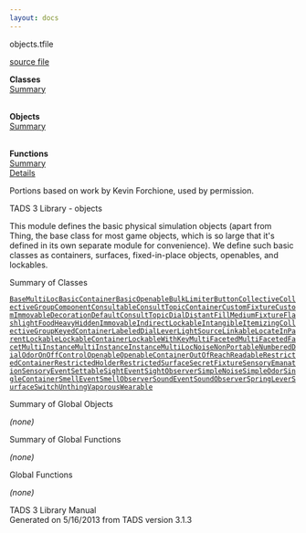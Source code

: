 ```yaml
---
layout: docs
---
```

<span class="title">objects.t</span><span class="type">file</span>

[source file](../source/objects.t.html)

**Classes**  
[Summary](#_ClassSummary_)  
 

**Objects**  
[Summary](#_ObjectSummary_)  
 

**Functions**  
[Summary](#_FunctionSummary_)  
[Details](#_Functions_)

<div class="fdesc">

  
Portions based on work by Kevin Forchione, used by permission.

TADS 3 Library - objects

This module defines the basic physical simulation objects (apart from
Thing, the base class for most game objects, which is so large that it's
defined in its own separate module for convenience). We define such
basic classes as containers, surfaces, fixed-in-place objects,
openables, and lockables.

</div>

<span id="_ClassSummary_"></span>

<div class="mjhd">

<span class="hdln">Summary of Classes</span>  

</div>

[`BaseMultiLoc`](../object/BaseMultiLoc.html)[`BasicContainer`](../object/BasicContainer.html)[`BasicOpenable`](../object/BasicOpenable.html)[`BulkLimiter`](../object/BulkLimiter.html)[`Button`](../object/Button.html)[`Collective`](../object/Collective.html)[`CollectiveGroup`](../object/CollectiveGroup.html)[`Component`](../object/Component.html)[`Consultable`](../object/Consultable.html)[`ConsultTopic`](../object/ConsultTopic.html)[`Container`](../object/Container.html)[`CustomFixture`](../object/CustomFixture.html)[`CustomImmovable`](../object/CustomImmovable.html)[`Decoration`](../object/Decoration.html)[`DefaultConsultTopic`](../object/DefaultConsultTopic.html)[`Dial`](../object/Dial.html)[`Distant`](../object/Distant.html)[`FillMedium`](../object/FillMedium.html)[`Fixture`](../object/Fixture.html)[`Flashlight`](../object/Flashlight.html)[`Food`](../object/Food.html)[`Heavy`](../object/Heavy.html)[`Hidden`](../object/Hidden.html)[`Immovable`](../object/Immovable.html)[`IndirectLockable`](../object/IndirectLockable.html)[`Intangible`](../object/Intangible.html)[`ItemizingCollectiveGroup`](../object/ItemizingCollectiveGroup.html)[`KeyedContainer`](../object/KeyedContainer.html)[`LabeledDial`](../object/LabeledDial.html)[`Lever`](../object/Lever.html)[`LightSource`](../object/LightSource.html)[`Linkable`](../object/Linkable.html)[`LocateInParent`](../object/LocateInParent.html)[`Lockable`](../object/Lockable.html)[`LockableContainer`](../object/LockableContainer.html)[`LockableWithKey`](../object/LockableWithKey.html)[`MultiFaceted`](../object/MultiFaceted.html)[`MultiFacetedFacet`](../object/MultiFacetedFacet.html)[`MultiInstance`](../object/MultiInstance.html)[`MultiInstanceInstance`](../object/MultiInstanceInstance.html)[`MultiLoc`](../object/MultiLoc.html)[`Noise`](../object/Noise.html)[`NonPortable`](../object/NonPortable.html)[`NumberedDial`](../object/NumberedDial.html)[`Odor`](../object/Odor.html)[`OnOffControl`](../object/OnOffControl.html)[`Openable`](../object/Openable.html)[`OpenableContainer`](../object/OpenableContainer.html)[`OutOfReach`](../object/OutOfReach.html)[`Readable`](../object/Readable.html)[`RestrictedContainer`](../object/RestrictedContainer.html)[`RestrictedHolder`](../object/RestrictedHolder.html)[`RestrictedSurface`](../object/RestrictedSurface.html)[`SecretFixture`](../object/SecretFixture.html)[`SensoryEmanation`](../object/SensoryEmanation.html)[`SensoryEvent`](../object/SensoryEvent.html)[`Settable`](../object/Settable.html)[`SightEvent`](../object/SightEvent.html)[`SightObserver`](../object/SightObserver.html)[`SimpleNoise`](../object/SimpleNoise.html)[`SimpleOdor`](../object/SimpleOdor.html)[`SingleContainer`](../object/SingleContainer.html)[`SmellEvent`](../object/SmellEvent.html)[`SmellObserver`](../object/SmellObserver.html)[`SoundEvent`](../object/SoundEvent.html)[`SoundObserver`](../object/SoundObserver.html)[`SpringLever`](../object/SpringLever.html)[`Surface`](../object/Surface.html)[`Switch`](../object/Switch.html)[`Unthing`](../object/Unthing.html)[`Vaporous`](../object/Vaporous.html)[`Wearable`](../object/Wearable.html)
<span id="_ObjectSummary_"></span>

<div class="mjhd">

<span class="hdln">Summary of Global Objects</span>  

</div>

*(none)* <span id="FunctionSummary_"></span>

<div class="mjhd">

<span class="hdln">Summary of Global Functions</span>  

</div>

*(none)* <span id="_Functions_"></span>

<div class="mjhd">

<span class="hdln">Global Functions</span>  

</div>

*(none)*

<div class="ftr">

TADS 3 Library Manual  
Generated on 5/16/2013 from TADS version 3.1.3

</div>
